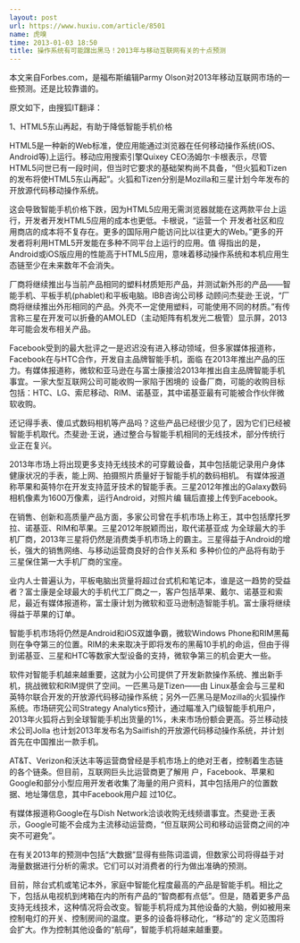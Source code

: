 ```yaml
---
layout: post
url: https://www.huxiu.com/article/8501
name: 虎嗅
time: 2013-01-03 18:50
title: 操作系统有可能蹿出黑马！2013年与移动互联网有关的十点预测
---
```

本文来自Forbes.com，是福布斯编辑Parmy Olson对2013年移动互联网市场的一些预测。还是比较靠谱的。

原文如下，由搜狐IT翻译：

1、HTML5东山再起，有助于降低智能手机价格

HTML5是一种新的Web标准，使应用能通过浏览器在任何移动操作系统(iOS、Android等)上运行。移动应用搜索引擎Quixey CEO汤姆尔·卡根表示，尽管HTML5问世已有一段时间，但当时它要求的基础架构尚不具备，“但火狐和Tizen的发布将使HTML5东山再起”。火狐和Tizen分别是Mozilla和三星计划今年发布的开放源代码移动操作系统。

这会导致智能手机价格下跌，因为HTML5应用无需浏览器就能在这两款平台上运行，开发者开发HTML5应用的成本也更低。卡根说，“运营一个 开发者社区和应用商店的成本将不复存在。更多的国际用户能访问比以往更大的Web。”更多的开发者将利用HTML5开发能在多种不同平台上运行的应用。值 得指出的是，Android或iOS版应用的性能高于HTML5应用，意味着移动操作系统和本机应用生态链至少在未来数年不会消失。

厂商将继续推出与当前产品相同的塑料材质矩形产品，并测试新外形的产品——智能手机、平板手机(phablet)和平板电脑。IBB咨询公司移 动顾问杰斐逊·王说，“厂商将继续推出外形相同的产品。外壳不一定使用塑料，可能使用不同的材质。”有传言称三星在开发可以折叠的AMOLED（主动矩阵有机发光二极管）显示屏，2013年可能会发布相关产品。

Facebook受到的最大批评之一是迟迟没有进入移动领域，但多家媒体报道称，Facebook在与HTC合作，开发自主品牌智能手机，面临 在2013年推出产品的压力。有媒体报道称，微软和亚马逊在与富士康接洽2013年推出自主品牌智能手机事宜。一家大型互联网公司可能收购一家陷于困境的 设备厂商，可能的收购目标包括：HTC、LG、索尼移动、RIM、诺基亚，其中诺基亚最有可能被合作伙伴微软收购。

还记得手表、傻瓜式数码相机等产品吗？这些产品已经很少见了，因为它们已经被智能手机取代。杰斐逊·王说，通过整合与智能手机相同的无线技术，部分传统行业正在复兴。

2013年市场上将出现更多支持无线技术的可穿戴设备，其中包括能记录用户身体健康状况的手表，能上网、拍摄照片质量好于智能手机的数码相机。 有媒体报道称苹果和英特尔在开发支持蓝牙技术的智能手表。三星2012年推出的Galaxy数码相机像素为1600万像素，运行Android，对照片编 辑后直接上传到Facebook。

在销售、创新和高质量产品方面，多家公司曾在手机市场上称王，其中包括摩托罗拉、诺基亚、RIM和苹果。三星2012年脱颖而出，取代诺基亚成 为全球最大的手机厂商，2013年三星将仍然是消费类手机市场上的霸主。三星得益于Android的增长，强大的销售网络、与移动运营商良好的合作关系和 多种价位的产品将有助于三星保住第一大手机厂商的宝座。

业内人士普遍认为，平板电脑出货量将超过台式机和笔记本，谁是这一趋势的受益者？富士康是全球最大的手机代工厂商之一，客户包括苹果、戴尔、诺基亚和索尼，最近有媒体报道称，富士康计划为微软和亚马逊制造智能手机。富士康将继续得益于苹果的订单。

智能手机市场将仍然是Android和iOS双雄争霸，微软Windows Phone和RIM黑莓则在争夺第三的位置。RIM的未来取决于即将发布的黑莓10手机的命运，但由于得到诺基亚、三星和HTC等数家大型设备的支持，微软争第三的机会更大一些。

软件对智能手机越来越重要，这就为小公司提供了开发新款操作系统、推出新手机，挑战微软和RIM提供了空间。一匹黑马是Tizen——由 Linux基金会与三星和英特尔联合开发的开放源代码移动操作系统；另外一匹黑马是Mozilla的火狐操作系统。市场研究公司Strategy Analytics预计，通过瞄准入门级智能手机用户，2013年火狐将占到全球智能手机出货量的1%，未来市场份额会更高。芬兰移动技术公司Jolla 也计划2013年发布名为Sailfish的开放源代码移动操作系统，并计划首先在中国推出一款手机。

AT&T、Verizon和沃达丰等运营商曾经是手机市场上的绝对王者，控制着生态链的各个链条。但目前，互联网巨头比运营商更了解用 户，Facebook、苹果和Google和部分小型应用开发者收集了海量的用户资料，其中包括用户的位置数据、地址簿信息，其中Facebook用户超 过10亿。

有媒体报道称Google在与Dish Network洽谈收购无线频谱事宜。杰斐逊·王表示，Google可能不会成为主流移动运营商，“但互联网公司和移动运营商之间的冲突不可避免”。

在有关2013年的预测中包括“大数据”显得有些陈词滥调，但数家公司将得益于对海量数据进行分析的需求。它们可以对消费者的行为做出准确的预测。

目前，除台式机或笔记本外，家庭中智能化程度最高的产品是智能手机。相比之下，包括从电视机到烤箱在内的所有产品的“智商都有点低”。但是，随着更多产品支持无线技术，这种情况将会改变。智能手机将成为其他设备的大脑，例如被用来控制电灯的开关、控制房间的温度。更多的设备将移动化，“移动”的 定义范围将会扩大。作为控制其他设备的“航母”，智能手机将越来越重要。

